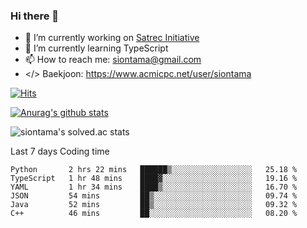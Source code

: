 ### Hi there 👋

- 🔭 I’m currently working on [Satrec Initiative](https://www.satreci.com/)
- 🌱 I’m currently learning TypeScript
- 📫 How to reach me: siontama@gmail.com
- </> Baekjoon: https://www.acmicpc.net/user/siontama

[![Hits](https://hits.seeyoufarm.com/api/count/incr/badge.svg?url=https%3A%2F%2Fgithub.com%2FYaminyam&count_bg=%2379C83D&title_bg=%23555555&icon=&icon_color=%23E7E7E7&title=hits&edge_flat=false)](https://hits.seeyoufarm.com)

[![Anurag's github stats](https://github-readme-stats.vercel.app/api?username=Yaminyam)](https://github.com/anuraghazra/github-readme-stats)

![siontama's solved.ac stats](https://github-readme-solvedac.hyp3rflow.vercel.app/api/?handle=siontama)

Last 7 days Coding time
<!--START_SECTION:waka-->

```text
Python       2 hrs 22 mins   ██████▒░░░░░░░░░░░░░░░░░░   25.18 %
TypeScript   1 hr 48 mins    ████▓░░░░░░░░░░░░░░░░░░░░   19.16 %
YAML         1 hr 34 mins    ████▒░░░░░░░░░░░░░░░░░░░░   16.70 %
JSON         54 mins         ██▒░░░░░░░░░░░░░░░░░░░░░░   09.74 %
Java         52 mins         ██▒░░░░░░░░░░░░░░░░░░░░░░   09.32 %
C++          46 mins         ██░░░░░░░░░░░░░░░░░░░░░░░   08.20 %
```

<!--END_SECTION:waka-->

<!--
**Yaminyam/Yaminyam** is a ✨ _special_ ✨ repository because its `README.md` (this file) appears on your GitHub profile.

Here are some ideas to get you started:

- 🔭 I’m currently working on ...
- 🌱 I’m currently learning ...
- 👯 I’m looking to collaborate on ...
- 🤔 I’m looking for help with ...
- 💬 Ask me about ...
- 📫 How to reach me: ...
- 😄 Pronouns: ...
- ⚡ Fun fact: ...
-->
